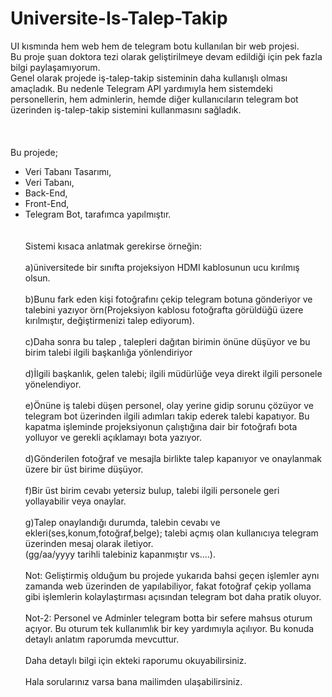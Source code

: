 # Universite-Is-Talep-Takip <br>
UI kısmında hem web hem de telegram botu kullanılan bir web projesi.  <br>
Bu proje şuan doktora tezi olarak geliştirilmeye devam edildiği için pek fazla bilgi paylaşamıyorum.  <br>
Genel olarak projede iş-talep-takip sisteminin daha kullanışlı olması amaçladık. Bu nedenle Telegram API yardımıyla hem sistemdeki personellerin, hem adminlerin, hemde diğer kullanıcıların telegram bot üzerinden iş-talep-takip sistemini kullanmasını sağladık.  <br>
 <br> <br> <br>
Bu projede;
- Veri Tabanı Tasarımı,
- Veri Tabanı,
- Back-End,
- Front-End,
- Telegram Bot,
tarafımca yapılmıştır.
 <br> <br> <br>
Sistemi kısaca anlatmak gerekirse örneğin: <br> <br>
a)üniversitede bir sınıfta projeksiyon HDMI kablosunun ucu kırılmış olsun. <br> <br>
b)Bunu fark eden kişi fotoğrafını çekip telegram botuna gönderiyor ve talebini yazıyor örn(Projeksiyon kablosu fotoğrafta görüldüğü üzere kırılmıştır, değiştirmenizi talep ediyorum). <br> <br>
c)Daha sonra bu talep , talepleri dağıtan birimin önüne düşüyor ve bu birim talebi ilgili başkanlığa yönlendiriyor <br> <br>
d)İlgili başkanlık, gelen talebi; ilgili müdürlüğe veya direkt ilgili personele yönelendiyor. <br> <br>
e)Önüne iş talebi düşen personel, olay yerine gidip sorunu çözüyor ve telegram bot üzerinden ilgili adımları takip ederek talebi kapatıyor. Bu kapatma işleminde  projeksiyonun çalıştığına dair bir fotoğrafı bota yolluyor ve gerekli açıklamayı bota yazıyor. <br> <br>
d)Gönderilen fotoğraf ve mesajla birlikte talep kapanıyor ve onaylanmak üzere bir üst birime düşüyor. <br> <br>
f)Bir üst birim cevabı yetersiz bulup, talebi ilgili personele geri yollayabilir veya onaylar. <br> <br>
g)Talep onaylandığı durumda, talebin cevabı ve ekleri(ses,konum,fotoğraf,belge); talebi açmış olan kullanıcıya telegram üzerinden mesaj olarak iletiyor. <br>
(gg/aa/yyyy tarihli talebiniz kapanmıştır vs....). <br> <br>
Not: Geliştirmiş olduğum bu projede yukarıda bahsi geçen işlemler aynı zamanda web üzerinden de yapılabiliyor, fakat fotoğraf çekip yollama gibi işlemlerin kolaylaştırması açısından telegram bot daha pratik oluyor. <br> <br>
Not-2: Personel ve Adminler telegram botta bir sefere mahsus oturum açıyor. Bu oturum tek kullanımlık bir key yardımıyla açılıyor. Bu konuda detaylı anlatım raporumda mevcuttur. <br> <br>
Daha detaylı bilgi için ekteki raporumu okuyabilirsiniz. <br> <br>
Hala sorularınız varsa bana mailimden ulaşabilirsiniz. <br> <br>


